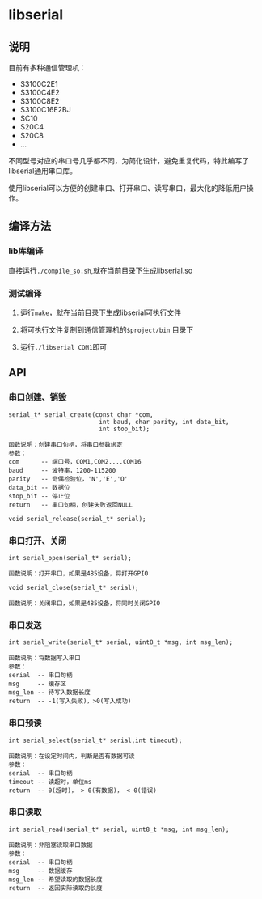 # libserial

## 说明

目前有多种通信管理机：

* S3100C2E1
* S3100C4E2
* S3100C8E2
* S3100C16E2BJ
* SC10
* S20C4
* S20C8
* ...

不同型号对应的串口号几乎都不同，为简化设计，避免重复代码，特此编写了libserial通用串口库。

使用libserial可以方便的创建串口、打开串口、读写串口，最大化的降低用户操作。

## 编译方法

### lib库编译

直接运行`./compile_so.sh`,就在当前目录下生成libserial.so

### 测试编译

1. 运行`make`，就在当前目录下生成libserial可执行文件

2. 将可执行文件复制到通信管理机的`$project/bin` 目录下

3. 运行`./libserial COM1`即可

## API

### 串口创建、销毁

```serial_create
serial_t* serial_create(const char *com,
                         int baud, char parity, int data_bit,
                         int stop_bit);

函数说明：创建串口句柄，将串口参数绑定
参数：
com      -- 端口号，COM1,COM2....COM16
baud     -- 波特率，1200-115200
parity   -- 奇偶检验位，'N','E','O'
data_bit -- 数据位
stop_bit -- 停止位
return   -- 串口句柄，创建失败返回NULL
```

```serial_release
void serial_release(serial_t* serial);
```

### 串口打开、关闭

```serial_open
int serial_open(serial_t* serial);

函数说明：打开串口，如果是485设备，将打开GPIO
```

```serial_close
void serial_close(serial_t* serial);

函数说明：关闭串口，如果是485设备，将同时关闭GPIO
```

### 串口发送

```serial_write
int serial_write(serial_t* serial, uint8_t *msg, int msg_len);

函数说明：将数据写入串口
参数：
serial  -- 串口句柄
msg     -- 缓存区
msg_len -- 待写入数据长度
return  -- -1(写入失败)，>0(写入成功)
```

### 串口预读

```serial_select
int serial_select(serial_t* serial,int timeout);

函数说明：在设定时间内，判断是否有数据可读
参数：
serial  -- 串口句柄
timeout -- 读超时，单位ms
return  -- 0(超时)， > 0(有数据)， < 0(错误)
```

### 串口读取

```serial_read
int serial_read(serial_t* serial, uint8_t *msg, int msg_len);

函数说明：非阻塞读取串口数据
参数：
serial  -- 串口句柄
msg     -- 数据缓存
msg_len -- 希望读取的数据长度
return  -- 返回实际读取的长度
```